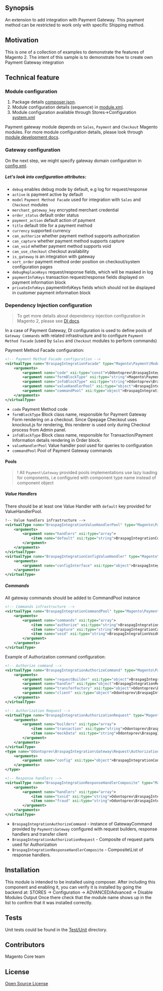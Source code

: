 ## Synopsis
An extension to add integration with Payment Gateway.
This payment method can be restricted to work only with specific Shipping method.

## Motivation
This is one of a collection of examples to demonstrate the features of Magento 2.  The intent of this sample is to demonstrate how to create own Payment Gateway integration

## Technical feature

### Module configuration
1. Package details [composer.json](composer.json).
2. Module configuration details (sequence) in [module.xml](etc/module.xml).
3. Module configuration available through Stores->Configuration [system.xml](etc/adminhtml/system.xml)

Payment gateway module depends on `Sales`, `Payment` and `Checkout` Magento modules.
For more module configuration details, please look through [module development docs](http://devdocs.magento.com/guides/v2.0/extension-dev-guide/module-load-order.html).

### Gateway configuration
On the next step, we might specify gateway domain configuration in [config.xml](etc/config.xml).

##### Let's look into configuration attributes:
 * <code>debug</code> enables debug mode by default, e.g log for request/response
 * <code>active</code> is payment active by default
 * <code>model</code> `Payment Method Facade` used for integration with `Sales` and `Checkout` modules
 * <code>merchant_gateway_key</code> encrypted merchant credential
 * <code>order_status</code> default order status
 * <code>payment_action</code> default action of payment
 * <code>title</code> default title for a payment method
 * <code>currency</code> supported currency
 * <code>can_authorize</code> whether payment method supports authorization
 * <code>can_capture</code> whether payment method supports capture
 * <code>can_void</code> whether payment method supports void
 * <code>can_use_checkout</code> checkout availability
 * <code>is_gateway</code> is an integration with gateway
 * <code>sort_order</code> payment method order position on checkout/system configuration pages
 * <code>debugReplaceKeys</code> request/response fields, which will be masked in log
 * <code>paymentInfoKeys</code> transaction request/response fields displayed on payment information block
 * <code>privateInfoKeys</code> paymentInfoKeys fields which should not be displayed in customer payment information block

### Dependency Injection configuration
> To get more details about dependency injection configuration in Magento 2, please see [DI docs](http://devdocs.magento.com/guides/v2.0/extension-dev-guide/depend-inj.html).

In a case of Payment Gateway, DI configuration is used to define pools of `Gateway Commands` with related infrastructure and to configure `Payment Method Facade` (used by `Sales` and `Checkout` modules to perform commands)

Payment Method Facade configuration:
```xml
<!-- Payment Method Facade configuration -->
<virtualType name="BraspagIntegrationFacade" type="Magento\Payment\Model\Method\Adapter">
    <arguments>
        <argument name="code" xsi:type="const">\Odontoprev\BraspagIntegration\Model\Ui\ConfigProvider::CODE</argument>
        <argument name="formBlockType" xsi:type="string">Magento\Payment\Block\Form</argument>
        <argument name="infoBlockType" xsi:type="string">Odontoprev\BraspagIntegration\Block\Info</argument>
        <argument name="valueHandlerPool" xsi:type="object">BraspagIntegrationValueHandlerPool</argument>
        <argument name="commandPool" xsi:type="object">BraspagIntegrationCommandPool</argument>
    </arguments>
</virtualType>
```
 * <code>code</code> Payment Method code
 * <code>formBlockType</code> Block class name, responsible for Payment Gateway Form rendering on a checkout.
  Since Opepage Checkout uses knockout.js for rendering, this renderer is used only during Checkout process from Admin panel.
 * <code>infoBlockType</code> Block class name, responsible for Transaction/Payment Information details rendering in Order block.
 * <code>valueHandlerPool</code> Value handler pool used for queries to configuration
 * <code>commandPool</code> Pool of Payment Gateway commands


#### Pools
> ! All `Payment\Gateway` provided pools implementations use lazy loading for components, i.e configured with component type name instead of component object

##### Value Handlers
There should be at least one Value Handler with `default` key provided for ValueHandlerPool.

```xml
!-- Value handlers infrastructure -->
<virtualType name="BraspagIntegrationValueHandlerPool" type="Magento\Payment\Gateway\Config\ValueHandlerPool">
    <arguments>
        <argument name="handlers" xsi:type="array">
            <item name="default" xsi:type="string">BraspagIntegrationConfigValueHandler</item>
        </argument>
    </arguments>
</virtualType>
<virtualType name="BraspagIntegrationConfigValueHandler" type="Magento\Payment\Gateway\Config\ConfigValueHandler">
    <arguments>
        <argument name="configInterface" xsi:type="object">BraspagIntegrationConfig</argument>
    </arguments>
</virtualType>
```

##### Commands
All gateway commands should be added to CommandPool instance
```xml
<!-- Commands infrastructure -->
<virtualType name="BraspagIntegrationCommandPool" type="Magento\Payment\Gateway\Command\CommandPool">
    <arguments>
        <argument name="commands" xsi:type="array">
            <item name="authorize" xsi:type="string">BraspagIntegrationAuthorizeCommand</item>
            <item name="capture" xsi:type="string">BraspagIntegrationCaptureCommand</item>
            <item name="void" xsi:type="string">BraspagIntegrationVoidCommand</item>
        </argument>
    </arguments>
</virtualType>
```

Example of Authorization command configuration:
```xml
<!-- Authorize command -->
<virtualType name="BraspagIntegrationAuthorizeCommand" type="Magento\Payment\Gateway\Command\GatewayCommand">
    <arguments>
        <argument name="requestBuilder" xsi:type="object">BraspagIntegrationAuthorizationRequest</argument>
        <argument name="handler" xsi:type="object">BraspagIntegrationResponseHandlerComposite</argument>
        <argument name="transferFactory" xsi:type="object">Odontoprev\BraspagIntegration\Gateway\Http\TransferFactory</argument>
        <argument name="client" xsi:type="object">Odontoprev\BraspagIntegration\Gateway\Http\Client\ClientMock</argument>
    </arguments>
</virtualType>

<!-- Authorization Request -->
<virtualType name="BraspagIntegrationAuthorizationRequest" type="Magento\Payment\Gateway\Request\BuilderComposite">
    <arguments>
        <argument name="builders" xsi:type="array">
            <item name="transaction" xsi:type="string">Odontoprev\BraspagIntegration\Gateway\Request\AuthorizationRequest</item>
            <item name="mockData" xsi:type="string">Odontoprev\BraspagIntegration\Gateway\Request\MockDataRequest</item>
        </argument>
    </arguments>
</virtualType>
<type name="Odontoprev\BraspagIntegration\Gateway\Request\AuthorizationRequest">
    <arguments>
        <argument name="config" xsi:type="object">BraspagIntegrationConfig</argument>
    </arguments>
</type>

<!-- Response handlers -->
<virtualType name="BraspagIntegrationResponseHandlerComposite" type="Magento\Payment\Gateway\Response\HandlerChain">
    <arguments>
        <argument name="handlers" xsi:type="array">
            <item name="txnid" xsi:type="string">Odontoprev\BraspagIntegration\Gateway\Response\TxnIdHandler</item>
            <item name="fraud" xsi:type="string">Odontoprev\BraspagIntegration\Gateway\Response\FraudHandler</item>
        </argument>
    </arguments>
</virtualType>
```
* `BraspagIntegrationAuthorizeCommand` - instance of GatewayCommand provided by `Payment\Gateway` configured with request builders, response handlers and transfer client
* `BraspagIntegrationAuthorizationRequest` - Composite of request parts used for Authorization
* `BraspagIntegrationResponseHandlerComposite` - Composite\List of response handlers.

## Installation
This module is intended to be installed using composer.  After including this component and enabling it, you can verify it is installed by going the backend at:
STORES -> Configuration -> ADVANCED/Advanced ->  Disable Modules Output
Once there check that the module name shows up in the list to confirm that it was installed correctly.

## Tests
Unit tests could be found in the [Test/Unit](Test/Unit) directory.

## Contributors
Magento Core team

## License
[Open Source License](LICENSE.txt)